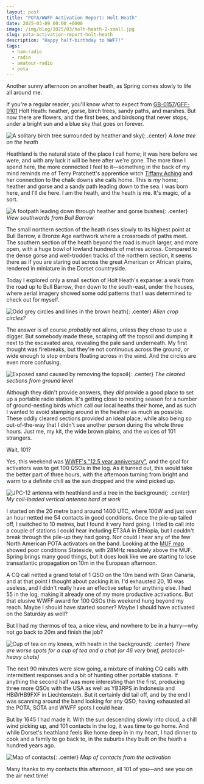 ```yaml
---
layout: post
title: "POTA/WWFF Activation Report: Holt Heath"
date: 2025-03-09 00:00 +0000
image: /img/blog/2025/03/holt-heath-2-small.jpg
slug: pota-activation-report-holt-heath
description: "Happy half-birthday to WWFF!"
tags:
  - ham-radio
  - radio
  - amateur-radio
  - pota
---
```


Another sunny afternoon on another heath, as Spring comes slowly to life all around me.

If you're a regular reader, you'll know what to expect from [GB-0157](https://pota.app/#/park/GB-0157)/[GFF-0101](https://wwff.co/directory/?showRef=GFF-0101) Holt Heath: heather, gorse, birch trees, sandy paths, and marshes. But now there are flowers, and the first bees, and birdsong that never stops, under a bright sun and a blue sky that goes on forever.

![A solitary birch tree surrounded by heather and sky](/img/blog/2025/03/holt-heath-2.jpg){: .center}
*A lone tree on the heath*

Heathland is the natural state of the place I call home; it was here before we were, and with any luck it will be here after we're gone. The more time I spend here, the more connected I feel to it&mdash;something in the back of my mind reminds me of Terry Pratchett's apprentice witch [Tiffany Aching](https://en.wikipedia.org/wiki/Tiffany_Aching) and her connection to the chalk downs she calls home. This is *my* home; heather and gorse and a sandy path leading down to the sea. I was born here, and I'll die here. I am the heath, and the heath is me. It's magic, of a sort.

![A footpath leading down through heather and gorse bushes](/img/blog/2025/03/holt-heath-1.jpg){: .center}
*View southwards from Bull Barrow*

The small northern section of the heath rises slowly to its highest point at Bull Barrow, a Bronze Age earthwork where a crossroads of paths meet. The southern section of the heath beyond the road is much larger, and more open, with a huge bowl of lowland hundreds of metres across. Compared to the dense gorse and well-trodden tracks of the northern section, it seems there as if you are staring out across the great American or African plains, rendered in miniature in the Dorset countryside.

Today I explored only a small section of Holt Heath's expanse: a walk from the road up to Bull Barrow, then down to the south-east, under the houses, where aerial imagery showed some odd patterns that I was determined to check out for myself.

![Odd grey circles and lines in the brown heath](/img/blog/2025/03/holt-heath-structures.png){: .center}
*Alien crop circles?*

The answer is of course *probably* not aliens, unless they chose to use a digger. But somebody made these, scraping off the topsoil and dumping it next to the excavated area, revealing the pale sand underneath. My first thought was firebreaks, but they're not continuous across the ground, or wide enough to stop embers floating across in the wind. And the circles are even more confusing.

![Exposed sand caused by removing the topsoil](/img/blog/2025/03/holt-heath-3.jpg){: .center}
*The cleared sections from ground level*

Although they didn't provide answers, they *did* provide a good place to set up a portable radio station. It's getting close to nesting season for a number of ground-nesting birds which call our local heaths their home, and as such I wanted to avoid stamping around in the heather as much as possible. These oddly cleared sections provided an ideal place, while also being so out-of-the-way that I didn't see another person during the whole three hours. Just me, my kit, the wide brown plains, and the voices of 101 strangers.

Wait, 101?

Yes, this weekend was [WWFF's "12.5 year anniversary"](https://wwff.co/2025/01/12-5-years-wwff-anniversary/), and the goal for activators was to get 100 QSOs in the log. As it turned out, this would take the better part of three hours, with the afternoon turning from bright and warm to a definite chill as the sun dropped and the wind picked up.

![JPC-12 antenna with heathland and a tree in the background](/img/blog/2025/03/holt-heath-4.jpg){: .center}
*My coil-loaded vertical antenna hard at work*

I started on the 20 metre band around 1400 UTC, where 100W and just over an hour netted me 54 contacts in good conditions. Once the pile-up tailed off, I switched to 10 metres, but I found it very hard going. I tried to call into a couple of stations I could hear including ET3AA in Ethiopia, but I couldn't break through the pile-up they had going. Nor could I hear any of the few North American POTA activators on the band. Looking at the [MUF map](https://prop.kc2g.com/) showed poor conditions Stateside, with 28MHz resolutely above the MUF. Spring brings many good things, but it does look like we are starting to lose transatlantic propagation on 10m in the European afternoon.

A CQ call netted a grand total of 1 QSO on the 10m band with Gran Canaria, and at that point I thought about packing it in. I'd exhausted 20, 10 was useless, and I didn't really have an effective setup for anything else. I had 55 in the log, making it already one of my more productive activations. But that elusive WWFF award for 100 QSOs this weekend hung beyond my reach. Maybe I should have started sooner? Maybe I should have activated on the Saturday as well?

But I had my thermos of tea, a nice view, and nowhere to be in a hurry&mdash;why not go back to 20m and finish the job?

![Cup of tea on my knees, with heath in the background](/img/blog/2025/03/holt-heath-5.jpg){: .center}
*There are worse spots for a cup of tea and a chat (or 46 very brief, protocol-heavy chats)*

The next 90 minutes were slow going, a mixture of making CQ calls with intermittent responses and a bit of hunting other portable stations. If anything the second half was more interesting than the first, producing three more QSOs with the USA as well as YB3RPS in Indonesia and HBØ/HB9FXF in Liechtenstein. But it certainly did tail off, and by the end I was scanning around the band looking for any QSO, having exhausted all the POTA, SOTA and WWFF spots I could hear.

But by 1645 I had made it. With the sun descending slowly into cloud, a chill wind picking up, and 101 contacts in the log, it was time to go home. And while Dorset's heathland feels like home deep in in my heart, I had dinner to cook and a family to go back to, in the suburbs they built on the heath a hundred years ago.

![Map of contacts](/img/blog/2025/03/holt-heath-map.png){: .center}
*Map of contacts from the activation*

Many thanks to my contacts this afternoon, all 101 of you&mdash;and see you on the air next time!
